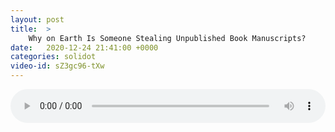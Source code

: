 ```yaml
---
layout: post
title:  >
    Why on Earth Is Someone Stealing Unpublished Book Manuscripts?
date:   2020-12-24 21:41:00 +0000
categories: solidot
video-id: sZ3gc96-tXw
---
```


<audio src="/assets/b9735b113cfc309e999b7bf543304175.mp3" style="width: 100%;" controls></audio>

